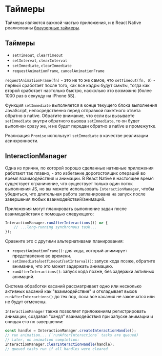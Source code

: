 # Таймеры

Таймеры являются важной частью приложения, и в React Native реализованы [браузерные таймеры](https://developer.mozilla.org/docs/Learn/JavaScript/Asynchronous/Timeouts_and_intervals).

## Таймеры

-   `setTimeout`, `clearTimeout`
-   `setInterval`, `clearInterval`
-   `setImmediate`, `clearImmediate`
-   `requestAnimationFrame`, `cancelAnimationFrame`

`requestAnimationFrame(fn)` - это не то же самое, что `setTimeout(fn, 0)` - первый сработает после того, как все кадры будут смыты, тогда как второй сработает настолько быстро, насколько это возможно (более 1000 раз в секунду на iPhone 5S).

Функция `setImmediate` выполняется в конце текущего блока выполнения JavaScript, непосредственно перед отправкой пакетного ответа обратно в native. Обратите внимание, что если вы вызываете `setImmediate` внутри обратного вызова `setImmediate`, то он будет выполнен сразу же, и не будет передан обратно в native в промежутке.

Реализация `Promise` использует `setImmediate` в качестве реализации асинхронности.

## InteractionManager

Одна из причин, по которой хорошо сделанные нативные приложения работают так плавно, - это избегание дорогостоящих операций во время взаимодействия и анимации. В React Native в настоящее время существует ограничение, что существует только один поток выполнения JS, но вы можете использовать `InteractionManager`, чтобы убедиться, что длительная работа запланирована на запуск после завершения любых взаимодействий/анимаций.

Приложения могут планировать выполнение задач после взаимодействия с помощью следующего:

```ts
InteractionManager.runAfterInteractions(() => {
    // ...long-running synchronous task...
});
```

Сравните это с другими альтернативами планирования:

-   `requestAnimationFrame()`: для кода, который анимирует представление во времени.
-   `setImmediate`/`setTimeout`/`setInterval()`: запуск кода позже, обратите внимание, что это может задержать анимацию.
-   `runAfterInteractions()`: запуск кода позже, без задержки активных анимаций.

Система обработки касаний рассматривает одно или несколько активных касаний как "взаимодействие" и откладывает вызов `runAfterInteractions()` до тех пор, пока все касания не закончатся или не будут отменены.

`InteractionManager` также позволяет приложениям регистрировать анимации, создавая "хэндл" взаимодействия при запуске анимации и очищая его по завершении:

```ts
const handle = InteractionManager.createInteractionHandle();
// run animation... (`runAfterInteractions` tasks are queued)
// later, on animation completion:
InteractionManager.clearInteractionHandle(handle);
// queued tasks run if all handles were cleared
```
